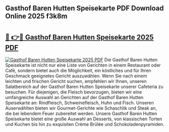 ## Gasthof Baren Hutten Speisekarte PDF Download Online 2025 f3k8m

# <h2><a href="http://gcbat1.nevu.top/?p=Gasthof+Baren+Hutten+Speisekarte">🔗 👉🔴 Gasthof Baren Hutten Speisekarte 2025 PDF</a></h2>

[![Gasthof Baren Hutten Speisekarte 2025 PDF](https://i.imgur.com/dBaPXMq.png)](http://gcbat1.nevu.top/?p=Gasthof+Baren+Hutten+Speisekarte)
Die Gasthof Baren Hutten Speisekarte ist nicht nur eine Liste von Gerichten in einem Restaurant oder Café, sondern bietet auch die Möglichkeit, ein köstliches und für Ihren Geschmack geeignetes Gericht auszuwählen. Wenn Sie nach einem leichten und frischen Gericht suchen, empfehlen wir Ihnen, unseren Salatbereich auf der Gasthof Baren Hutten Speisekarte unserer Cafeteria zu besuchen. Für diejenigen, die Fleisch bevorzugen, bieten wir eine umfangreiche Auswahl an Gerichten auf der Gasthof Baren Hutten Speisekarte an: Rindfleisch, Schweinefleisch, Huhn und Fisch. Unseren Auserwählten bieten wir Gourmet-Gerichte wie Schaschlik und Steak an, die bei lebendem Feuer zubereitet werden. Unsere Gasthof Baren Hutten Speisekarte bietet eine große Auswahl an Desserts, von klassischen Torten und Kuchen bis hin zu exquisiten Crème Brûlée und Schokoladenpyramiden.
